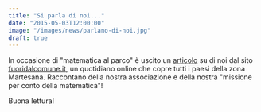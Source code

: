```yaml
---
title: "Si parla di noi..."
date: "2015-05-03T12:00:00"
image: "/images/news/parlano-di-noi.jpg"
draft: true
---
```


In occasione di "matematica al parco" è uscito un [articolo][1] su di noi dal sito [fuoridalcomune.it][2], un quotidiano online
che copre tutti i paesi della zona Martesana. 
Raccontano della nostra associazione e della nostra "missione per conto della matematica"!

Buona lettura! 

[1]: http://www.fuoridalcomune.it/2015/05/03/vimodrone-pioltello-pigreco-unassociazione-in-missione-per-conto-della-matematica/
[2]: http://www.fuoridalcomune.it/
